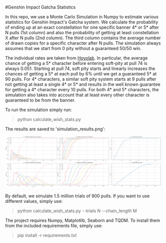 #Genshin Impact Gatcha Statistics

In this repo, we use a Monte Carlo Simulation in Numpy to estimate various statistics for Genshin Impact's Gatcha system. 
We calculate the probability of ending up at an exact constellation for one specific banner 4* or 5* after N pulls 
(1st column) and also the probability of getting at least constellation X after N pulls (2nd column). The third column
contains the average number of drawn copies for a specific character after N pulls.
The simulation always assumes that we start from 0 pity without a guaranteed 50/50 win.

The individual rates are taken from [Hoyolab](#https://www.hoyolab.com/article/497840). In particular, the average
chance of getting a 5* character before entering soft-pity at pull 74 is always 0.051. Starting at pull 74, soft pity
starts and linearly increases the chances of getting a 5* at each pull by 6% until we get a guaranteed 5* at 90 pulls.
For 4* characters, a similar soft pity system starts at 9 pulls after not getting at least a single 4* or 5* and results
in the well known guarantee for getting a 4* character every 10 pulls. For both 4* and 5* characters, the simulation
also takes into account that at least every other character is guaranteed to be from the banner. 

To run the simulation simply run:

> python calculate_wish_stats.py

The results are saved to 'simulation_results.png':

![](simulation_results.png)

By default, we simulate 1.5 million trials of 900 pulls. If you want to use different values, simply use:

> python calculate_wish_stats.py --trials N --chain_length M

The project requires Numpy, Matplotlib, Seaborn and TQDM. To install them from the included requirements file, simply use:

> pip install -r requirements.txt


